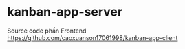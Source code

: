 # kanban-app-server

Source code phần Frontend https://github.com/caoxuanson17061998/kanban-app-client
